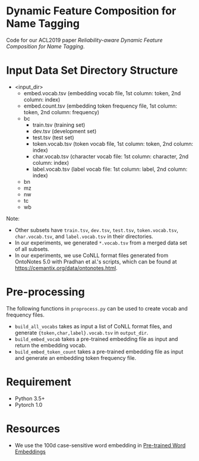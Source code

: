 # Dynamic Feature Composition for Name Tagging

Code for our ACL2019 paper _Reliability-aware Dynamic Feature Composition for Name Tagging_.

# Input Data Set Directory Structure
- <input_dir>
  - embed.vocab.tsv    (embedding vocab file, 1st column: token, 2nd column: index)
  - embed.count.tsv    (embedding token frequency file, 1st column: token, 2nd column: frequency)
  - bc
    - train.tsv        (training set)
    - dev.tsv          (development set)
    - test.tsv         (test set)
    - token.vocab.tsv  (token vocab file, 1st column: token, 2nd column: index)
    - char.vocab.tsv   (character vocab file: 1st column: character, 2nd column: index)
    - label.vocab.tsv  (label vocab file: 1st column: label, 2nd column: index)
  - bn
  - mz
  - nw  
  - tc
  - wb

Note:
- Other subsets have `train.tsv`, `dev.tsv`, `test.tsv`, `token.vocab.tsv`, `char.vocab.tsv`, and `label.vocab.tsv` in their directories.
- In our experiments, we generated `*.vocab.tsv` from a merged data set of all subsets.
- In our experiments, we use CoNLL format files generated from OntoNotes 5.0 with Pradhan et al.'s scripts, which can be found at https://cemantix.org/data/ontonotes.html.

# Pre-processing
The following functions in `proprocess.py` can be used to create vocab and frequency files.
- `build_all_vocabs` takes as input a list of CoNLL format files, and generate `{token,char,label}.vocab.tsv` in `output_dir`.
- `build_embed_vocab` takes a pre-trained embedding file as input and return the embedding vocab.
- `build_embed_token_count` takes a pre-trained embedding file as input and generate an embedding token frequency file.

# Requirement
+ Python 3.5+
+ Pytorch 1.0

# Resources
+ We use the 100d case-sensitive word embedding in [Pre-trained Word Embeddings](http://www.limteng.com/research/2018/05/14/pretrained-word-embeddings.html)
